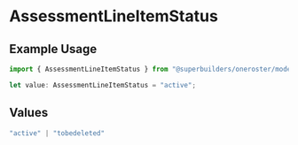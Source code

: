 # AssessmentLineItemStatus

## Example Usage

```typescript
import { AssessmentLineItemStatus } from "@superbuilders/oneroster/models/components";

let value: AssessmentLineItemStatus = "active";
```

## Values

```typescript
"active" | "tobedeleted"
```